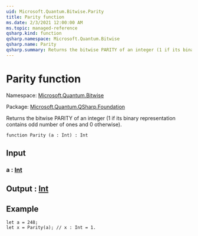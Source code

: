 ```yaml
---
uid: Microsoft.Quantum.Bitwise.Parity
title: Parity function
ms.date: 2/3/2021 12:00:00 AM
ms.topic: managed-reference
qsharp.kind: function
qsharp.namespace: Microsoft.Quantum.Bitwise
qsharp.name: Parity
qsharp.summary: Returns the bitwise PARITY of an integer (1 if its binary representation contains odd number of ones and 0 otherwise).
---
```


# Parity function

Namespace: [Microsoft.Quantum.Bitwise](xref:Microsoft.Quantum.Bitwise)

Package: [Microsoft.Quantum.QSharp.Foundation](https://nuget.org/packages/Microsoft.Quantum.QSharp.Foundation)


Returns the bitwise PARITY of an integer (1 if its binary representation contains odd number of ones and 0 otherwise).

```qsharp
function Parity (a : Int) : Int
```


## Input

### a : [Int](xref:microsoft.quantum.lang-ref.int)





## Output : [Int](xref:microsoft.quantum.lang-ref.int)



## Example

```qsharplet a = 248;let x = Parity(a); // x : Int = 1.```